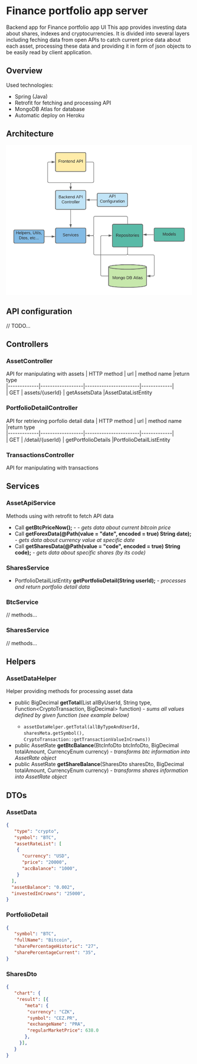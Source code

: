 # Finance portfolio app server
Backend app for Finance portfolio app UI </b>
This app provides investing data about shares, indexes and cryptocurrencies. It is divided into several layers including feching data from open APIs to catch current price data about each asset, processing these data and providing it in form of json objects to be easily read by client application.
## Overview

Used technologies:
- Spring (Java)
- Retrofit for fetching and processing API
- MongoDB Atlas for database
- Automatic deploy on Heroku

## Architecture
![now](https://github.com/EvaKozakova26/Finance_Portfolio/blob/master/sources/architecture.png "Now")<br/>

## API configuration
// TODO... 

## Controllers

### AssetController
API for manipulating with assets
| HTTP method | url              | method name           |return type           
|-------------|------------------|-----------------------|-------------|         
| GET         | assets/{userId} | getAssetsData |AssetDataListEntity

### PortfolioDetailController
API for retrieving porfolio detail data
| HTTP method | url              | method name           |return type           
|-------------|------------------|-----------------------|-------------|         
| GET         | /detail/{userId} | getPortfolioDetails |PortfolioDetailListEntity           

### TransactionsController
API for manipulating with transactions

## Services
### AssetApiService
Methods using with retrofit to fetch API data
- Call<BtcInfoDto> <b>getBtcPriceNow();</b> - <i> - gets data about current bitcoin price</i>
- Call<ForexDataDto> <b>getForexData(@Path(value = "date", encoded = true) String date);</b> - <i>gets data about currency value at specific date</i>
- Call<SharesDto> <b>getSharesData(@Path(value = "code", encoded = true) String code);</b> - <i> gets data about specific shares (by its code)</i>
### SharesService
 - PortfolioDetailListEntity <b>getPortfolioDetail(String userId);</b><i> - processes and return portfolio detail data</i>
 
### BtcService
 // methods...
### SharesService
 // methods...

## Helpers
### AssetDataHelper
Helper providing methods for processing asset data
 * public BigDecimal <b>getTotal</b>(List<CryptoTransaction> allByUserId, String type, Function<CryptoTransaction, BigDecimal> function) - <i>sums all values defined by given function (see example below)</i>
   *  ```assetDataHelper.getTotal(allByTypeAndUserId, sharesMeta.getSymbol(), CryptoTransaction::getTransactionValueInCrowns))```
 * public AssetRate <b>getBtcBalance</b>(BtcInfoDto btcInfoDto, BigDecimal totalAmount, CurrencyEnum currency) - <i>transforms btc information into AssetRate object</i>
 * public AssetRate <b>getShareBalance</b>(SharesDto sharesDto, BigDecimal totalAmount, CurrencyEnum currency) - <i>transforms shares information into AssetRate object</i>
  
## DTOs
### AssetData
```json
{
   "type": "crypto",
   "symbol": "BTC",
   "assetRateList": [
    {
      "currency": "USD",
      "price": "20000",
      "accBalance": "1000",
    }
  ],
  "assetBalance": "0.002",
  "investedInCrowns": "25000",
}
```
 
 ### PortfolioDetail
```json
{
   "symbol": "BTC",
   "fullName": "Bitcoin",
   "sharePercentageHistoric": "27",
   "sharePercentageCurrent": "35",
}
```
 ### SharesDto
```json
{
   "chart": {
    "result": [{
       "meta": {
        "currency": "CZK",
        "symbol": "CEZ.PR",
        "exchangeName": "PRA",
        "regularMarketPrice": 638.0
       },
     }],
   }
}
```
  
